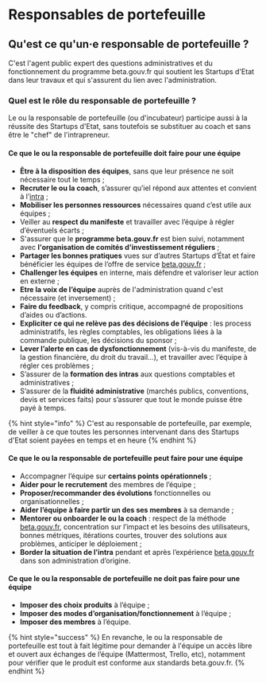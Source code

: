 # Responsables de portefeuille

## Qu'est ce qu'un·e responsable de portefeuille ? 

C'est l'agent public expert des questions administratives et du fonctionnement du programme beta.gouv.fr qui soutient les Startups d'Etat dans leur travaux et qui s'assurent du lien avec l'administration.

### Quel est le rôle du responsable de portefeuille ? 

Le ou la responsable de portefeuille \(ou d'incubateur\) participe aussi à la réussite des Startups d'Etat, sans toutefois se substituer au coach et sans être le "chef" de l'intrapreneur. 

#### Ce que le ou la responsable de portefeuille doit faire pour une équipe

* **Être à la disposition des équipes**, sans que leur présence ne soit nécessaire tout le temps ;
* **Recruter le ou la coach**, s’assurer qu’iel répond aux attentes et convient à l’[intra](http://intrapreneur.se/) ;
* **Mobiliser les personnes ressources** nécessaires quand c’est utile aux équipes ;
* Veiller au **respect du manifeste** et travailler avec l’équipe à régler d’éventuels écarts ;
* S'assurer que le **programme beta.gouv.fr** est bien suivi, notamment avec **l'organisation de comités d'investissement réguliers** ;  
* **Partager les bonnes pratiques** vues sur d’autres Startups d’État et faire bénéficier les équipes de l’offre de service [beta.gouv.fr](http://beta.gouv.fr/) ;
* **Challenger les équipes** en interne, mais défendre et valoriser leur action en externe ;
* **Etre la voix de l’équipe** auprès de l'administration quand c'est nécessaire \(et inversement\) ;
* **Faire du feedback**, y compris critique, accompagné de propositions d’aides ou d’actions.
* **Expliciter ce qui ne relève pas des décisions de l’équipe** : les process administratifs, les règles comptables, les obligations liées à la commande publique, les décisions du sponsor ;
* **Lever l’alerte en cas de dysfonctionnement** \(vis-à-vis du manifeste, de la gestion financière, du droit du travail…\), et travailler avec l’équipe à régler ces problèmes ;
* S’assurer de la **formation des intras** aux questions comptables et administratives ;
* S’assurer de la **fluidité administrative** \(marchés publics, conventions, devis et services faits\) pour s’assurer que tout le monde puisse être payé à temps.

{% hint style="info" %}
C'est au responsable de portefeuille, par exemple, de veiller à ce que toutes les personnes intervenant dans des Startups d'Etat soient payées en temps et en heure
{% endhint %}

#### Ce que le ou la responsable de portefeuille peut faire pour une équipe

* Accompagner l’équipe sur **certains points opérationnels** ;
* **Aider pour le recrutement** des membres de l’équipe ;
* **Proposer/recommander des évolutions** fonctionnelles ou organisationnelles ;
* **Aider l’équipe à faire partir un des ses membres** à sa demande ;
* **Mentorer ou onboarder le ou la coach** : respect de la méthode [beta.gouv.fr](http://beta.gouv.fr/), concentration sur l’impact et les besoins des utilisateurs, bonnes métriques, itérations courtes, trouver des solutions aux problèmes, anticiper le déploiement ;
* **Border la situation de l’intra** pendant et après l’expérience [beta.gouv.fr](http://beta.gouv.fr/) dans son administration d’origine.

#### Ce que le ou la responsable de portefeuille ne doit pas faire pour une équipe

* **Imposer des choix produits** à l’équipe ;
* **Imposer des modes d’organisation/fonctionnement** à l’équipe ;
* **Imposer des membres** à l’équipe.

{% hint style="success" %}
En revanche, le ou la responsable de portefeuille est tout à fait légitime pour demander à l'équipe un accès libre et ouvert aux échanges de l’équipe \(Mattermost, Trello, etc\), notamment pour vérifier que le produit est conforme aux standards beta.gouv.fr.
{% endhint %}

